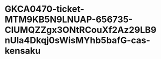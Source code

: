 # GKCA0470-ticket-MTM9KB5N9LNUAP-656735-CIUMQZZgx3ONtRCouXf2Az29LB9nUla4Dkqj0sWisMYhb5bafG-cas-kensaku
